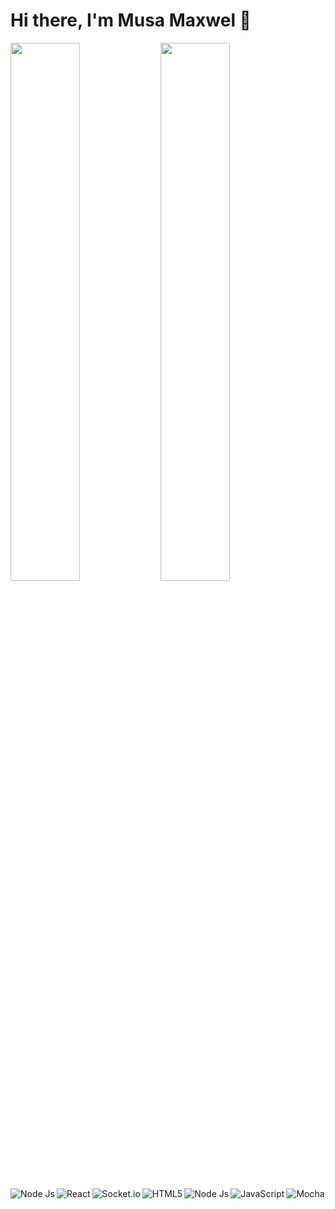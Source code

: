 # Hi there, I'm Musa Maxwel 👋


<img align="left" width="47%" src="https://github-readme-stats.vercel.app/api?username=musaCODEzz&show_icons=true&theme=radical" />

<img align="left" width="47%" src="https://github-readme-stats.vercel.app/api/top-langs/?username=musaCODEzz&layout=compact" />





<img alt="Node Js" align="left" src="https://img.shields.io/badge/node.js-6DA55F?style=for-the-badge&logo=node.js&logoColor=white" />
<img alt="React" align="left" src="https://img.shields.io/badge/react-%2320232a.svg?style=for-the-badge&logo=react&logoColor=%2361DAFB" />
<img alt="Socket.io" align="left" src="https://img.shields.io/badge/Socket.io-black?style=for-the-badge&logo=socket.io&badgeColor=010101" />
<img alt="HTML5" align="left" src="https://img.shields.io/badge/html5-%23E34F26.svg?style=for-the-badge&logo=html5&logoColor=white" />
<img alt="Node Js" align="left" src="https://img.shields.io/badge/node.js-6DA55F?style=for-the-badge&logo=node.js&logoColor=white" />
<img alt="JavaScript" align="left" src="https://img.shields.io/badge/javascript-%23323330.svg?style=for-the-badge&logo=javascript&logoColor=%23F7DF1E" />
<img alt="Mocha" src="https://img.shields.io/badge/-mocha-%238D6748?style=for-the-badge&logo=mocha&logoColor=white" />




